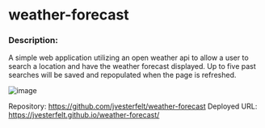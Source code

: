 # weather-forecast

### Description:
A simple web application utilizing an open weather api to allow a user to search a location and have the weather forecast displayed. Up to five past searches will be saved and repopulated when the page is refreshed.

![image](https://user-images.githubusercontent.com/81572838/121078137-c9862b80-c795-11eb-9349-4a974263523c.png)

Repository: https://github.com/jvesterfelt/weather-forecast
Deployed URL: https://jvesterfelt.github.io/weather-forecast/
